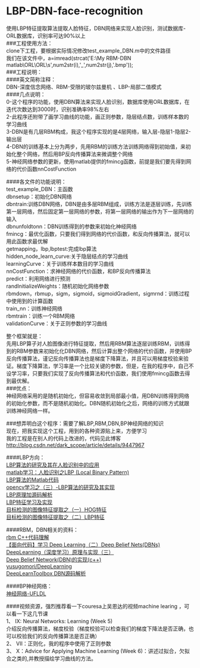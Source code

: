 # LBP-DBN-face-recognition
使用LBP特征提取算法提取人脸特征，DBN网络来实现人脸识别，测试数据库-ORL数据库，识别率可达90%以上<br>
###工程使用方法：<br>
clone下工程，要根据实际情况修改test_example_DBN.m中的文件路径<br>
我们在该文件中，a=imread(strcat('E:\My RBM-DBN matlab\ORL\ORL\s',num2str(i),'_',num2str(j),'.bmp'));<br>
###工程说明：<br>
####英文简称注释：<br>
DBN-深度信念网络、RBM-受限的玻尔兹曼机 、LBP-局部二值模式<br>
####几点说明：<br>
0-这个程序的功能，使用DBN算法来实现人脸识别，数据库使用ORL数据库，在迭代次数达到3000时，识别准确率98%左右<br>
2-此程序还附带了画学习曲线的功能，画正则参数，隐层结点数，训练样本数的学习曲线<br>
3-DBN是有几层RBM构成，我这个程序实现的是4层网络，输入层-隐层1-隐层2-输出层<br>
4-DBN的训练基本上分为两步，先用RBM的训练方法训练网络得到初始值，来初始化整个网络，然后用BP反向传播算法来微调整个网络<br>
5-神经网络参数的更新，使用matlab提供的fmincg函数，前提是我们要先得到网络的代价函数nnCostFunction<br>

####各文件的功能说明：<br>
test_example_DBN：主函数<br>
dbnsetup：初始化DBN网络<br>
dbntrain:训练DBN网络，DBN是由多层RBM组成，训练方法是逐层训练，先训练第一层网络，然后固定第一层网络的参数，将第一层网络的输出作为下一层网络的输入<br>
dbnunfoldtonn：DBN训练得到的参数来初始化神经网络<br>
fmincg：最优化函数，只要我们得到网络的代价函数，和反向传播算法，就可以用此函数求最优解<br>
getmapping，lbp,lbptest:完成lbp算法<br>
hidden_node_learn_curve:关于隐层结点的学习曲线<br>
learningCurve：关于训练样本数目的学习曲线<br>
nnCostFunction：求神经网络的代价函数，和BP反向传播算法<br>
predict：利用网络进行预测<br>
randInitializeWeights：随机初始化网络参数<br>
rbmdown，rbmup，sigm，sigmoid，sigmoidGradient，sigmrnd：训练过程中使用到的计算函数<br>
train_nn：训练神经网络<br>
rbmtrain：训练一个RBM网络<br>
validationCurve：关于正则参数的学习曲线<br>

整个框架就是：<br>
    先用LBP算子对人脸图像进行特征提取，然后用RBM算法逐层训练RBM，训练得到的RBM参数来初始化化DBN网络，然后计算出整个网络的代价函数，并使用BP反向传播算法，谨记反向传播算法也是梯度下降算法，并且可以用梯度校验来验证。梯度下降算法，学习率是一个比较关键的参数，但是，在我的程序中，自己不设学习率，只要我们实现了反向传播算法和代价函数，我们使用fmincg函数去得到最优解。<br>
###优点：<br>
   神经网络采用的是随机初始化，但容易收敛到局部最小值，用DBN训练得到网络的初始化参数，而不是随机初始化。DBN随机初始化之后，网络的训练方式就跟训练神经网络一样。<br>

###想弄明白这个程序：需要了解LBP,RBM,DBN,BP神经网络的知识<br>
现在，把我实现这个工程，用到的各种资源贴上来，方便学习<br>
我的工程是在别人的代码上改进的，代码见此博客<br>
http://blog.csdn.net/dark_scope/article/details/9447967<br>

####LBP方向：<br>
[LBP算法的研究及其在人脸识别中的应用 ](http://blog.csdn.net/dujian996099665/article/details/9038303)<br>
[matlab学习：人脸识别之LBP (Local Binary Pattern)](http://www.cnblogs.com/yingying0907/archive/2012/11/18/2773920.html)<br>
[LBP算法的Matlab代码 ](http://blog.csdn.net/kuaitoukid/article/details/8643253)<br>
[opencv学习之（三）-LBP算法的研究及其实现 ](http://blog.csdn.net/dujian996099665/article/details/8886576)<br>
[LBP原理加源码解析  ](http://blog.csdn.net/xidianzhimeng/article/details/19634573)<br>
[LBP特征学习及实现  ](http://blog.csdn.net/jinshengtao/article/details/18219697)<br>
[目标检测的图像特征提取之（一）HOG特征](http://blog.csdn.net/liulina603/article/details/8291093)<br>
[目标检测的图像特征提取之（二）LBP特征  ](http://blog.csdn.net/liulina603/article/details/8291105)<br>

####RBM，DBN相关的资料：<br>
[rbm C++代码理解  ](http://blog.csdn.net/u012878523/article/details/39179101)<br>
[【面向代码】学习 Deep Learning（二）Deep Belief Nets(DBNs)  ](http://blog.csdn.net/dark_scope/article/details/9447967)<br>
[DeepLearning（深度学习）原理与实现（三） ](http://blog.csdn.net/marvin521/article/details/8896636)<br>
[Deep Belief Network(DBN)的实现(c++) ](http://www.zhizhihu.com/html/y2013/4365.html)<br>
[yusugomori/DeepLearning ](https://github.com/yusugomori/DeepLearning)<br>
[DeepLearnToolbox DBN源码解析  ](http://blog.csdn.net/chlele0105/article/details/20781985)<br>

####BP神经网络：<br>
[神经网络-UFLDL](http://deeplearning.stanford.edu/wiki/index.php/%E7%A5%9E%E7%BB%8F%E7%BD%91%E7%BB%9C)<br>

####视频资源，强烈推荐看一下couresa上吴恩达的视频machine learing ，可以看一下这几节课<br>
1、	IX: Neural Networks: Learning (Week 5)<br> 介绍反向传播算法，梯度校验（梯度校验可以检查我们的梯度下降法是否正确，也可以校验我们的反向传播算法是否正确）<br>
2、	VII：正则化，我的程序中使用了正则参数<br>
3、	X：Advice for Applying Machine Learning (Week 6)：讲述过拟合，欠拟合之类的,并教授描绘学习曲线的方法。<br>
